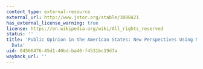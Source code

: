 ```yaml
---
content_type: external-resource
external_url: http://www.jstor.org/stable/3088421
has_external_license_warning: true
license: https://en.wikipedia.org/wiki/All_rights_reserved
status: ''
title: 'Public Opinion in the American States: New Perspectives Using National Survey
  Data'
uid: 84566476-45d1-40bd-ba40-f4531bc19d7a
wayback_url: ''
---
```

